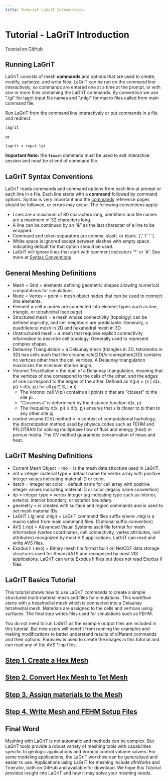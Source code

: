 ```yaml
---
title: Tutorial LaGriT Introduction
---
```


# Tutorial - LaGriT Introduction

<div class="button" id="button-3">
   <div id="circle"></div>
   <a href="{{ "/pages/tutorial/lagrit_introduction/" | relative_url }}">Tutorial on GitHub</a>
</div>


## Running LaGriT

LaGriT consists of mesh **commands** and options that are used to create, modify, optimize, and write files. LaGriT can be run on the command line interactively, so commands are entered one at a time at the prompt, or with one or more files containing the LaGriT commands. By convention we use ".lgi" for lagrit input file names and ".mlgi" for macro files called from main command file.

Run LaGriT from the command line interactively or put commands in a file and redirect.
```
lagrit
```
or
```
lagrit < input.lgi
```
**Important Note:** the **`finish`** command must be used to exit interactive session and must be at end of command file.

## LaGriT Syntax Conventions

LaGriT reads commands and command options from each line at prompt or each line in a file. Each line starts with a **command** followed by command options. Syntax is very important and the [commands](https://lanl.github.io/LaGriT/pages/commands.html) reference pages should be followed, or errors may occur. The following conventions apply:

- Lines are a maximum of 80 characters long, identifiers and file names are a maximum of 32 characters long.
- A line can be continued by an “&” as the last character of a line to be wrapped.
- Command and token separators are comma, slash, or blank. (‘,’ ‘/’ ‘ ‘).
- White space is ignored except between slashes with empty space indicating default for that option should be used.
- LaGriT will ignore lines that start with comment indicators '*' or '#'.
See more at [Syntax Conventions](https://lanl.github.io/LaGriT/pages/docs/conventions.html)

## General Meshing Definitions

- Mesh = Grid = elements defining geometric shapes allowing numerical computations for simulations 
- Node = Vertex = point = mesh object nodes that can be used to connect into elements.
- Element = cell = nodes are connected into element types such as line, triangle, or tetrahedral (see page)
- Structured mesh = a mesh whose connectivity (topology) can be defined implicitly, and cell neighbors are predictable. Generally, a quadrilateral mesh in 2D and hexahedral mesh in 3D. 
- Unstructured mesh = a mesh that requires explicit connectivity information to describe cell topology. Generally used to represent complex shapes. 
- Delaunay Triangulation = a Delaunay mesh (triangles in 2D, tetrahedra in 3D) has cells such that the circumcircle(2D)/circumsphere(3D) contains no vertices other than the cell vertices. A Delaunay triangulation maximizes the minimum interior angle. 
- Voronoi Tessellation = the dual of a Delaunay triangulation, meaning that the vertices of one correspond to the cells of the other, and the edges of one correspond to the edges of the other.  Defined as V(pi) = {x | d(x, pi) ≤ d(x, pj) for all pj ∈ S, j ≠ i}  
    - The Voronoi cell V(pi) contains all points x that are "closest" to the site pi.
    - "Closeness" is determined by the distance function d(x, p).
    - The inequality d(x, pi) ≤ d(x, pj) ensures that x is closer to pi than to any other site pj.
- control volume (CV) method = in context of computational hydrology, the discretization method used by physics codes such as FEHM and PFLOTRAN for solving multiphase flow of fluid and energy (heat) in porous media. The CV method guarantees conservation of mass and heat.


## LaGriT Meshing Definitions

- Current Mesh Object = mo = is the mesh data structure used in LaGriT. 
- imt = integer material type = default name for vertex array with positive integer values indicating material ID or color.
- itetclr = integer tet color = default name for cell array with positive integer values indicating material ID or color (legacy name convention)
- itp = integer type = vertex integer tag indicating type such as interior, exterior, interior boundary, or exterior boundary. 
- geometry = is created with surface and region commands and is used to set mesh material IDs. 
- LaGriT (.lgi and .mlgi) = LaGriT command files suffix where .mlgi is a macro called from main command files. (Optional suffix convention) 
- AVS (.inp) = Advanced Visual Systems ascii file format for mesh information (vertex coordinates, cell connectivity, vertex attributes, cell attributes) recognized by most VIS applications. LaGriT can read and write AVS files. 
- Exodus II (.exo) = Binary mesh file format built on NetCDF data storage structures used for Amanzi/ATS and recognized by most VIS applications. LaGriT can write Exodus II files but does not read Exodus II files. 


## LaGriT Basics Tutorial 


This tutorial shows how to use LaGriT commands to create a simple structured multi-material mesh and files for simulations. This workflow starts with a hexahedral mesh which is connected into a Delaunay tetrahedral mesh. Materials are assigned to the cells and vertices using surfaces. The final step writes files used for simulations such as FEHM. 

You do not need to run LaGriT as the example output files are included in this tutorial. But new users will benefit from running the examples and making modifications to better understand results of different commands and their options.  Paraview is used to create the images in this tutorial and can read any of the AVS *.inp files. 


## [Step 1. Create a Hex Mesh](step_01.md)

## [Step 2. Convert Hex Mesh to Tet Mesh](step_02.md)

## [Step 3. Assign materials to the Mesh](step_03.md)

## [Step 4. Write Mesh and FEHM Setup Files](step_04.md) 


## Final Word


Meshing with LaGriT is not automatic and methods can be complex. But LaGriT tools provide a robust variety of meshing tools with capabilities specific to geologic applications and Voronoi control volume solvers. For some modeling applications, the LaGriT workflow can be generalized and easier to use. Applications using LaGriT for meshing include dfnWorks and Tinerator, both on GitHub and available for download. We hope this Tutorial provides insight into LaGriT and how it may solve your meshing needs.

